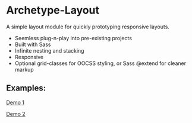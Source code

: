 Archetype-Layout
================

A simple layout module for quickly prototyping responsive layouts.

* Seemless plug-n-play into pre-existing projects
* Built with Sass
* Infinite nesting and stacking
* Responsive
* Optional grid-classes for OOCSS styling, or Sass @extend for cleaner markup

## Examples:

[Demo 1](http://cdpn.io/rDpjn)

[Demo 2](http://cdpn.io/IBzDn)

